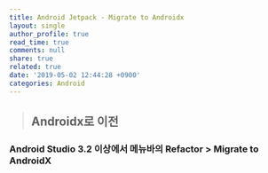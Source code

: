 ```yaml
---
title: Android Jetpack - Migrate to Androidx
layout: single
author_profile: true
read_time: true
comments: null
share: true
related: true
date: '2019-05-02 12:44:28 +0900'
categories: Android
---
```


> ## Androidx로 이전

###   Android Studio 3.2  이상에서 메뉴바의 Refactor > Migrate to AndroidX